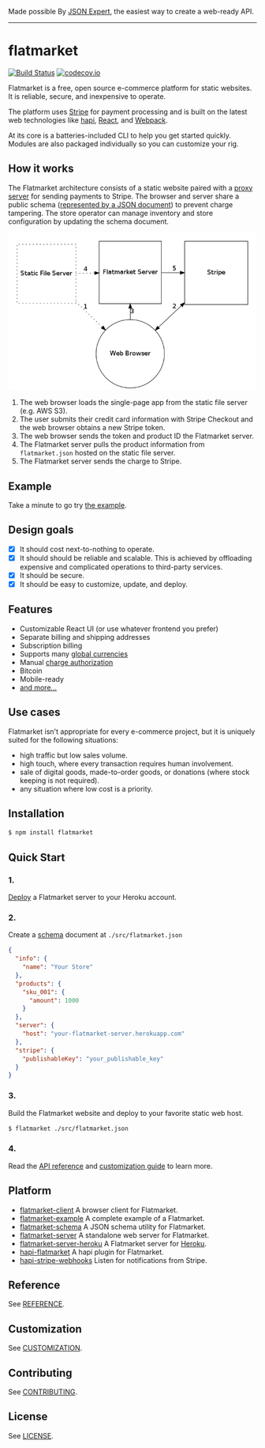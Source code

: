 Made possible By [JSON Expert](https://json.expert/), the easiest way to create a web-ready API.

---

# flatmarket

[![Build Status](https://circleci.com/gh/christophercliff/flatmarket.svg?style=shield)](https://circleci.com/gh/christophercliff/flatmarket) [![codecov.io](http://codecov.io/github/christophercliff/flatmarket/coverage.svg?branch=master)](http://codecov.io/github/christophercliff/flatmarket?branch=master)

Flatmarket is a free, open source e-commerce platform for static websites. It is reliable, secure, and inexpensive to operate.

The platform uses [Stripe](https://stripe.com/) for payment processing and is built on the latest web technologies like [hapi](http://hapijs.com/), [React](http://facebook.github.io/react/), and [Webpack](http://webpack.github.io/).

At its core is a batteries-included CLI to help you get started quickly. Modules are also packaged individually so you can customize your rig.

## How it works

The Flatmarket architecture consists of a static website paired with a [proxy server](https://github.com/christophercliff/flatmarket-server) for sending payments to Stripe. The browser and server share a public schema ([represented by a JSON document](https://github.com/christophercliff/flatmarket-schema)) to prevent charge tampering. The store operator can manage inventory and store configuration by updating the schema document.

![Architecture Diagram](architecture.png)

1. The web browser loads the single-page app from the static file server (e.g. AWS S3).
2. The user submits their credit card information with Stripe Checkout and the web browser obtains a new Stripe token.
3. The web browser sends the token and product ID the Flatmarket server.
4. The Flatmarket server pulls the product information from `flatmarket.json` hosted on the static file server.
5. The Flatmarket server sends the charge to Stripe.

## Example

Take a minute to go try [the example](https://json.expert/flatmarket/).

## Design goals

- [x] It should cost next-to-nothing to operate.
- [x] It should should be reliable and scalable. This is achieved by offloading expensive and complicated operations to third-party services.
- [x] It should be secure.
- [x] It should be easy to customize, update, and deploy.

## Features

- Customizable React UI (or use whatever frontend you prefer)
- Separate billing and shipping addresses
- Subscription billing
- Supports many [global currencies](https://support.stripe.com/questions/which-currencies-does-stripe-support)
- Manual [charge authorization](https://support.stripe.com/questions/does-stripe-support-authorize-and-capture)
- Bitcoin
- Mobile-ready
- [and more...](https://github.com/christophercliff/flatmarket-schema/blob/master/SPECIFICATION.md)

## Use cases

Flatmarket isn't appropriate for every e-commerce project, but it is uniquely suited for the following situations:

- high traffic but low sales volume.
- high touch, where every transaction requires human involvement.
- sale of digital goods, made-to-order goods, or donations (where stock keeping is not required).
- any situation where low cost is a priority.

## Installation

```sh
$ npm install flatmarket
```

## Quick Start

### 1.

[Deploy](https://heroku.com/deploy?template=https://github.com/christophercliff/flatmarket-server-heroku) a Flatmarket server to your Heroku account.

### 2.

Create a [schema](https://github.com/christophercliff/flatmarket-schema) document at `./src/flatmarket.json`

```json
{
  "info": {
    "name": "Your Store"
  },
  "products": {
    "sku_001": {
      "amount": 1000
    }
  },
  "server": {
    "host": "your-flatmarket-server.herokuapp.com"
  },
  "stripe": {
    "publishableKey": "your_publishable_key"
  }
}
```

### 3.

Build the Flatmarket website and deploy to your favorite static web host.

```sh
$ flatmarket ./src/flatmarket.json
```

### 4.

Read the [API reference](https://github.com/christophercliff/flatmarket/blob/master/REFERENCE.md) and [customization guide](https://github.com/christophercliff/flatmarket/blob/master/CUSTOMIZATION.md) to learn more.

## Platform

- [flatmarket-client](https://github.com/christophercliff/flatmarket-client) A browser client for Flatmarket.
- [flatmarket-example](https://github.com/christophercliff/flatmarket-example) A complete example of a Flatmarket.
- [flatmarket-schema](https://github.com/christophercliff/flatmarket-schema) A JSON schema utility for Flatmarket.
- [flatmarket-server](https://github.com/christophercliff/flatmarket-server) A standalone web server for Flatmarket.
- [flatmarket-server-heroku](https://github.com/christophercliff/flatmarket-server-heroku) A Flatmarket server for [Heroku](https://www.heroku.com/).
- [hapi-flatmarket](https://github.com/christophercliff/hapi-flatmarket) A hapi plugin for Flatmarket.
- [hapi-stripe-webhooks](https://github.com/christophercliff/hapi-stripe-webhooks) Listen for notifications from Stripe.

## Reference

See [REFERENCE](https://github.com/christophercliff/flatmarket/blob/master/REFERENCE.md).

## Customization

See [CUSTOMIZATION](https://github.com/christophercliff/flatmarket/blob/master/CUSTOMIZATION.md).

## Contributing

See [CONTRIBUTING](https://github.com/christophercliff/flatmarket/blob/master/CONTRIBUTING.md).

## License

See [LICENSE](https://github.com/christophercliff/flatmarket/blob/master/LICENSE.md).
